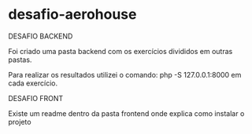 # desafio-aerohouse

DESAFIO BACKEND

Foi criado uma pasta backend com os exercícios divididos em outras pastas.

Para realizar os resultados utilizei o comando: php -S 127.0.0.1:8000 em cada exercício.

DESAFIO FRONT

Existe um readme dentro da pasta frontend onde explica como instalar o projeto
